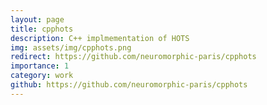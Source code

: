 ```yaml
---
layout: page
title: cpphots
description: C++ implmementation of HOTS
img: assets/img/cpphots.png
redirect: https://github.com/neuromorphic-paris/cpphots
importance: 1
category: work
github: https://github.com/neuromorphic-paris/cpphots
---
```

